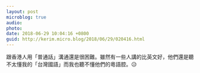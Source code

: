 ```yaml
---
layout: post
microblog: true
audio: 
photo: 
date: 2018-06-29 10:04:16 +0800
guid: http://kerim.micro.blog/2018/06/29/020416.html
---
```

跟香港人用「普通話」溝通還是很困難。雖然有一些人講的比英文好，他們還是聽不太懂我的「台灣國語」而我也聽不懂他們的粵語腔。😥
